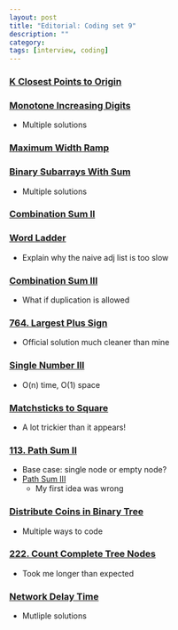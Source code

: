 ```yaml
---
layout: post
title: "Editorial: Coding set 9" 
description: ""
category: 
tags: [interview, coding]
---
```


### [K Closest Points to Origin](https://leetcode.com/submissions/detail/372178129/)

### [Monotone Increasing Digits](https://leetcode.com/submissions/detail/372546421/)
* Multiple solutions

### [Maximum Width Ramp](https://leetcode.com/submissions/detail/373250215/)

### [Binary Subarrays With Sum](https://leetcode.com/submissions/detail/373305329/)
* Multiple solutions

### [Combination Sum II](https://leetcode.com/submissions/detail/373342087/)

### [Word Ladder](https://leetcode.com/submissions/detail/373449799/)
* Explain why the naive adj list is too slow

### [Combination Sum III](https://leetcode.com/submissions/detail/373595945/)
* What if duplication is allowed

### [764. Largest Plus Sign](https://leetcode.com/submissions/detail/373613768/)
* Official solution much cleaner than mine

### [Single Number III](https://leetcode.com/submissions/detail/373781654/)
* O(n) time, O(1) space

### [Matchsticks to Square](https://leetcode.com/submissions/detail/374167722/)
* A lot trickier than it appears!

### [113. Path Sum II]( https://leetcode.com/submissions/detail/374495705/)
* Base case: single node or empty node?
* [Path Sum III](https://leetcode.com/submissions/detail/374629562/)
  * My first idea was wrong

### [Distribute Coins in Binary Tree](https://leetcode.com/submissions/detail/374697841/)
* Multiple ways to code

### [222. Count Complete Tree Nodes](https://leetcode.com/submissions/detail/374731803/)
* Took me longer than expected

### [Network Delay Time](https://leetcode.com/submissions/detail/374890917/)
* Mutliple solutions
